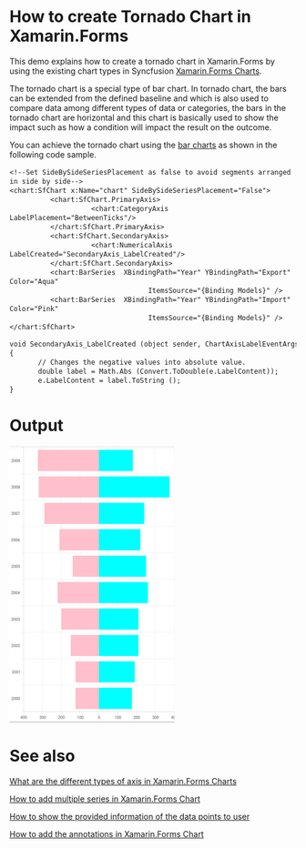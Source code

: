 # How to create Tornado Chart in Xamarin.Forms

This demo explains how to create a tornado chart in Xamarin.Forms by using the existing chart types in Syncfusion [Xamarin.Forms Charts](https://help.syncfusion.com/xamarin/charts/getting-started). 

The tornado chart is a special type of bar chart. In tornado chart, the bars can be extended from the defined baseline and which is also used to compare data among different types of data or categories, the bars in the tornado chart are horizontal and this chart is basically used to show the impact such as how a condition will impact the result on the outcome.

You can achieve the tornado chart using the [bar charts](https://help.syncfusion.com/xamarin/charts/charttypes#bar-chart) as shown in the following code sample.

```
<!--Set SideBySideSeriesPlacement as false to avoid segments arranged in side by side-->
<chart:SfChart x:Name="chart" SideBySideSeriesPlacement="False">
          <chart:SfChart.PrimaryAxis>
                    <chart:CategoryAxis LabelPlacement="BetweenTicks"/>
          </chart:SfChart.PrimaryAxis>
          <chart:SfChart.SecondaryAxis>
                    <chart:NumericalAxis LabelCreated="SecondaryAxis_LabelCreated"/>
          </chart:SfChart.SecondaryAxis>
          <chart:BarSeries  XBindingPath="Year" YBindingPath="Export" Color="Aqua" 
                                  ItemsSource="{Binding Models}" />
          <chart:BarSeries  XBindingPath="Year" YBindingPath="Import" Color="Pink" 
                                  ItemsSource="{Binding Models}" />
</chart:SfChart>
```

```
void SecondaryAxis_LabelCreated (object sender, ChartAxisLabelEventArgs e)
{
       // Changes the negative values into absolute value.
       double label = Math.Abs (Convert.ToDouble(e.LabelContent));
       e.LabelContent = label.ToString ();
}
```

# Output
 
![Tornado Chart in Xamarin.Forms](xamarin.forms-tornado-chart.png)

# See also

[What are the different types of axis in Xamarin.Forms Charts](https://help.syncfusion.com/xamarin/charts/axis)

[How to add multiple series in Xamarin.Forms Chart](https://help.syncfusion.com/xamarin/charts/chartseries#multiple-series)

[How to show the provided information of the data points to user](https://help.syncfusion.com/xamarin/charts/datamarker)

[How to add the annotations in Xamarin.Forms Chart](https://help.syncfusion.com/xamarin/charts/chartannotation)
